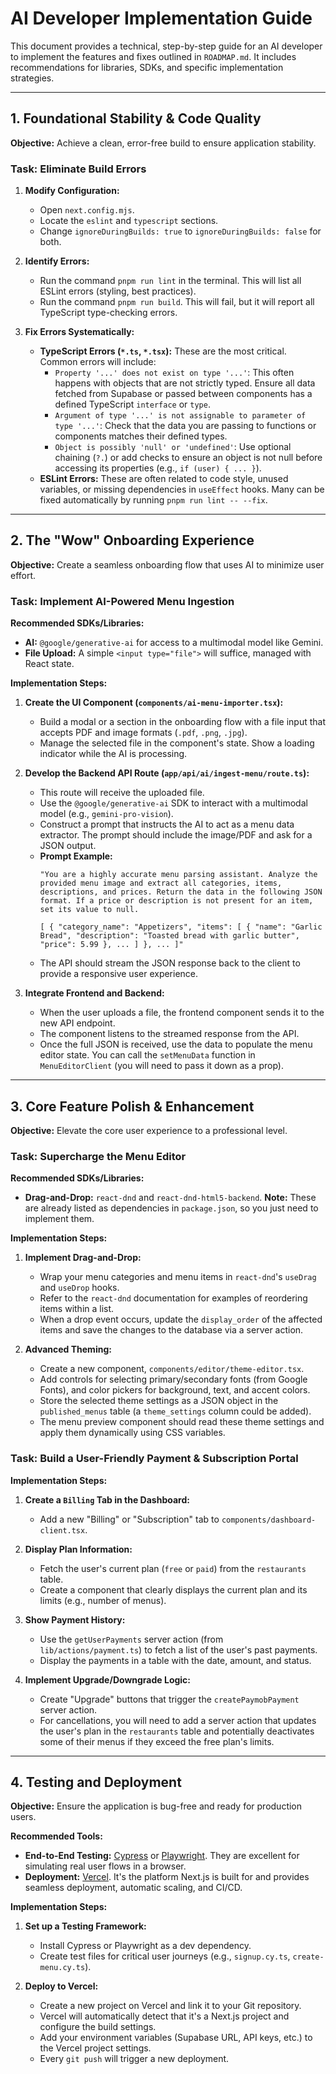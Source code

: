 # AI Developer Implementation Guide

This document provides a technical, step-by-step guide for an AI developer to implement the features and fixes outlined in `ROADMAP.md`. It includes recommendations for libraries, SDKs, and specific implementation strategies.

---

## 1. Foundational Stability & Code Quality

**Objective:** Achieve a clean, error-free build to ensure application stability.

### Task: Eliminate Build Errors

1.  **Modify Configuration:**
    *   Open `next.config.mjs`.
    *   Locate the `eslint` and `typescript` sections.
    *   Change `ignoreDuringBuilds: true` to `ignoreDuringBuilds: false` for both.

2.  **Identify Errors:**
    *   Run the command `pnpm run lint` in the terminal. This will list all ESLint errors (styling, best practices).
    *   Run the command `pnpm run build`. This will fail, but it will report all TypeScript type-checking errors.

3.  **Fix Errors Systematically:**
    *   **TypeScript Errors (`*.ts`, `*.tsx`):** These are the most critical. Common errors will include:
        *   `Property '...' does not exist on type '...'`: This often happens with objects that are not strictly typed. Ensure all data fetched from Supabase or passed between components has a defined TypeScript `interface` or `type`.
        *   `Argument of type '...' is not assignable to parameter of type '...'`: Check that the data you are passing to functions or components matches their defined types.
        *   `Object is possibly 'null' or 'undefined'`: Use optional chaining (`?.`) or add checks to ensure an object is not null before accessing its properties (e.g., `if (user) { ... }`).
    *   **ESLint Errors:** These are often related to code style, unused variables, or missing dependencies in `useEffect` hooks. Many can be fixed automatically by running `pnpm run lint -- --fix`.

---

## 2. The "Wow" Onboarding Experience

**Objective:** Create a seamless onboarding flow that uses AI to minimize user effort.

### Task: Implement AI-Powered Menu Ingestion

**Recommended SDKs/Libraries:**
*   **AI:** `@google/generative-ai` for access to a multimodal model like Gemini.
*   **File Upload:** A simple `<input type="file">` will suffice, managed with React state.

**Implementation Steps:**

1.  **Create the UI Component (`components/ai-menu-importer.tsx`):**
    *   Build a modal or a section in the onboarding flow with a file input that accepts PDF and image formats (`.pdf`, `.png`, `.jpg`).
    *   Manage the selected file in the component's state. Show a loading indicator while the AI is processing.

2.  **Develop the Backend API Route (`app/api/ai/ingest-menu/route.ts`):**
    *   This route will receive the uploaded file.
    *   Use the `@google/generative-ai` SDK to interact with a multimodal model (e.g., `gemini-pro-vision`).
    *   Construct a prompt that instructs the AI to act as a menu data extractor. The prompt should include the image/PDF and ask for a JSON output.
    *   **Prompt Example:**
        ```
        "You are a highly accurate menu parsing assistant. Analyze the provided menu image and extract all categories, items, descriptions, and prices. Return the data in the following JSON format. If a price or description is not present for an item, set its value to null.

        [ { "category_name": "Appetizers", "items": [ { "name": "Garlic Bread", "description": "Toasted bread with garlic butter", "price": 5.99 }, ... ] }, ... ]"
        ```
    *   The API should stream the JSON response back to the client to provide a responsive user experience.

3.  **Integrate Frontend and Backend:**
    *   When the user uploads a file, the frontend component sends it to the new API endpoint.
    *   The component listens to the streamed response from the API.
    *   Once the full JSON is received, use the data to populate the menu editor state. You can call the `setMenuData` function in `MenuEditorClient` (you will need to pass it down as a prop).

---

## 3. Core Feature Polish & Enhancement

**Objective:** Elevate the core user experience to a professional level.

### Task: Supercharge the Menu Editor

**Recommended SDKs/Libraries:**
*   **Drag-and-Drop:** `react-dnd` and `react-dnd-html5-backend`. **Note:** These are already listed as dependencies in `package.json`, so you just need to implement them.

**Implementation Steps:**

1.  **Implement Drag-and-Drop:**
    *   Wrap your menu categories and menu items in `react-dnd`'s `useDrag` and `useDrop` hooks.
    *   Refer to the `react-dnd` documentation for examples of reordering items within a list.
    *   When a drop event occurs, update the `display_order` of the affected items and save the changes to the database via a server action.

2.  **Advanced Theming:**
    *   Create a new component, `components/editor/theme-editor.tsx`.
    *   Add controls for selecting primary/secondary fonts (from Google Fonts), and color pickers for background, text, and accent colors.
    *   Store the selected theme settings as a JSON object in the `published_menus` table (a `theme_settings` column could be added).
    *   The menu preview component should read these theme settings and apply them dynamically using CSS variables.

### Task: Build a User-Friendly Payment & Subscription Portal

**Implementation Steps:**

1.  **Create a `Billing` Tab in the Dashboard:**
    *   Add a new "Billing" or "Subscription" tab to `components/dashboard-client.tsx`.

2.  **Display Plan Information:**
    *   Fetch the user's current plan (`free` or `paid`) from the `restaurants` table.
    *   Create a component that clearly displays the current plan and its limits (e.g., number of menus).

3.  **Show Payment History:**
    *   Use the `getUserPayments` server action (from `lib/actions/payment.ts`) to fetch a list of the user's past payments.
    *   Display the payments in a table with the date, amount, and status.

4.  **Implement Upgrade/Downgrade Logic:**
    *   Create "Upgrade" buttons that trigger the `createPaymobPayment` server action.
    *   For cancellations, you will need to add a server action that updates the user's plan in the `restaurants` table and potentially deactivates some of their menus if they exceed the free plan's limits.

---

## 4. Testing and Deployment

**Objective:** Ensure the application is bug-free and ready for production users.

**Recommended Tools:**
*   **End-to-End Testing:** [Cypress](https://www.cypress.io/) or [Playwright](https://playwright.dev/). They are excellent for simulating real user flows in a browser.
*   **Deployment:** [Vercel](https://vercel.com/). It's the platform Next.js is built for and provides seamless deployment, automatic scaling, and CI/CD.

**Implementation Steps:**

1.  **Set up a Testing Framework:**
    *   Install Cypress or Playwright as a dev dependency.
    *   Create test files for critical user journeys (e.g., `signup.cy.ts`, `create-menu.cy.ts`).

2.  **Deploy to Vercel:**
    *   Create a new project on Vercel and link it to your Git repository.
    *   Vercel will automatically detect that it's a Next.js project and configure the build settings.
    *   Add your environment variables (Supabase URL, API keys, etc.) to the Vercel project settings.
    *   Every `git push` will trigger a new deployment.
